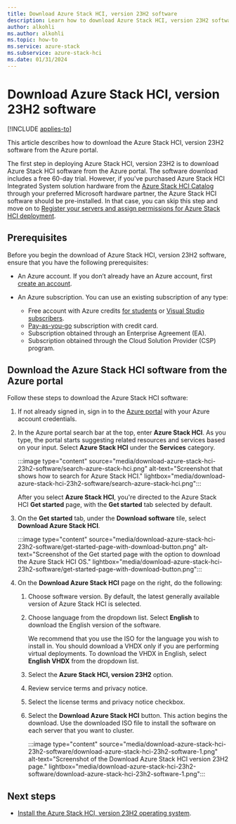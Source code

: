 ```yaml
---
title: Download Azure Stack HCI, version 23H2 software 
description: Learn how to download Azure Stack HCI, version 23H2 software from the Azure portal.
author: alkohli
ms.author: alkohli
ms.topic: how-to
ms.service: azure-stack
ms.subservice: azure-stack-hci
ms.date: 01/31/2024
---
```


# Download Azure Stack HCI, version 23H2 software

[!INCLUDE [applies-to](../../includes/hci-applies-to-23h2.md)]

This article describes how to download the Azure Stack HCI, version 23H2 software from the Azure portal.

The first step in deploying Azure Stack HCI, version 23H2 is to download Azure Stack HCI software from the Azure portal. The software download includes a free 60-day trial. However, if you've purchased Azure Stack HCI Integrated System solution hardware from the [Azure Stack HCI Catalog](https://aka.ms/AzureStackHCICatalog) through your preferred Microsoft hardware partner, the Azure Stack HCI software should be pre-installed. In that case, you can skip this step and move on to [Register your servers and assign permissions for Azure Stack HCI deployment](./deployment-arc-register-server-permissions.md).

<!--[!INCLUDE [important-23h2](../../includes/hci-important-deploy-23h2.md)]-->

## Prerequisites

Before you begin the download of Azure Stack HCI, version 23H2 software, ensure that you have the following prerequisites:

- An Azure account. If you don’t already have an Azure account, first [create an account](https://azure.microsoft.com/free/).
- An Azure subscription. You can use an existing subscription of any type:

   - Free account with Azure credits [for students](https://azure.microsoft.com/free/students/) or [Visual Studio subscribers](https://azure.microsoft.com/pricing/member-offers/credit-for-visual-studio-subscribers/).
   - [Pay-as-you-go](https://azure.microsoft.com/pricing/purchase-options/pay-as-you-go/) subscription with credit card.
   - Subscription obtained through an Enterprise Agreement (EA).
   - Subscription obtained through the Cloud Solution Provider (CSP) program.

## Download the Azure Stack HCI software from the Azure portal

Follow these steps to download the Azure Stack HCI software:

1. If not already signed in, sign in to the [Azure portal](https://portal.azure.com/) with your Azure account credentials.
1. In the Azure portal search bar at the top, enter **Azure Stack HCI**. As you type, the portal starts suggesting related resources and services based on your input. Select **Azure Stack HCI** under the **Services** category.

    :::image type="content" source="media/download-azure-stack-hci-23h2-software/search-azure-stack-hci.png" alt-text="Screenshot that shows how to search for Azure Stack HCI." lightbox="media/download-azure-stack-hci-23h2-software/search-azure-stack-hci.png":::

    After you select **Azure Stack HCI**, you're directed to the Azure Stack HCI **Get started** page, with the **Get started** tab selected by default.

1. On the **Get started** tab, under the **Download software** tile, select **Download Azure Stack HCI**.

    :::image type="content" source="media/download-azure-stack-hci-23h2-software/get-started-page-with-download-button.png" alt-text="Screenshot of the Get started page with the option to download the Azure Stack HCI OS." lightbox="media/download-azure-stack-hci-23h2-software/get-started-page-with-download-button.png":::
    
1. On the **Download Azure Stack HCI** page on the right, do the following:
    1. Choose software version. By default, the latest generally available version of Azure Stack HCI is selected.
    1. Choose language from the dropdown list. Select **English** to download the English version of the software. 
    
        We recommend that you use the ISO for the language you wish to install in. You should download a VHDX only if you are performing virtual deployments. To download the VHDX in English, select **English VHDX** from the dropdown list.
    1. Select the **Azure Stack HCI, version 23H2** option.
    1. Review service terms and privacy notice. <!--link to privacy statement-->
    1. Select the license terms and privacy notice checkbox.
    1. Select the **Download Azure Stack HCI** button. This action begins the download. Use the downloaded ISO file to install the software on each server that you want to cluster.

        :::image type="content" source="media/download-azure-stack-hci-23h2-software/download-azure-stack-hci-23h2-software-1.png" alt-text="Screenshot of the Download Azure Stack HCI version 23H2 page." lightbox="media/download-azure-stack-hci-23h2-software/download-azure-stack-hci-23h2-software-1.png":::

## Next steps

- [Install the Azure Stack HCI, version 23H2 operating system](./deployment-install-os.md).
